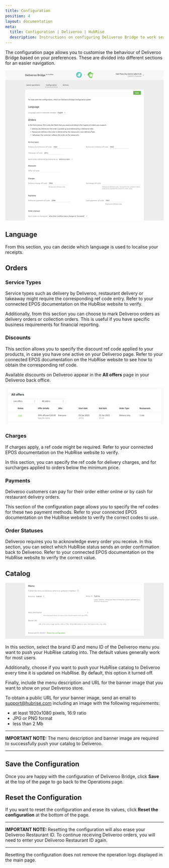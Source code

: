 ```yaml
---
title: Configuration
position: 4
layout: documentation
meta:
  title: Configuration | Deliveroo | HubRise
  description: Instructions on configuring Deliveroo Bridge to work seamlessly with Deliveroo and your EPOS or other apps connected to HubRise. Configuration is simple.
---
```


The configuration page allows you to customise the behaviour of Deliveroo Bridge based on your preferences.
These are divided into different sections for an easier navigation.

![Deliveroo Bridge configuration page](../images/014-en-configuration-page-cropped.png)

## Language

From this section, you can decide which language is used to localise your receipts.

## Orders

### Service Types

Service types such as delivery by Deliveroo, restaurant delivery or takeaway might require the corresponding ref code entry. Refer to your connected EPOS documentation on the HubRise website to verify.

Additionally, from this section you can choose to mark Deliveroo orders as delivery orders or collection orders.
This is useful if you have specific business requirements for financial reporting.

### Discounts

This section allows you to specify the discount ref code applied to your products, in case you have one active on your Deliveroo page. Refer to your connected EPOS documentation on the HubRise website to see how to obtain the corresponding ref code.

Available discounts on Deliveroo appear in the **All offers** page in your Deliveroo back office.

![Example of all offers page in Deliveroo back office](../images/013-en-deliveroo-offer.png)

### Charges

If charges apply, a ref code might be required. Refer to your connected EPOS documentation on the HubRise website to verify.

In this section, you can specify the ref code for delivery charges, and for surcharges applied to orders below the minimum price.

### Payments

Deliveroo customers can pay for their order either online or by cash for restaurant delivery orders.

This section of the configuration page allows you to specify the ref codes for these two payment methods. Refer to your connected EPOS documentation on the HubRise website to verify the correct codes to use.

### Order Statuses

Deliveroo requires you to acknowledge every order you receive.
In this section, you can select which HubRise status sends an order confirmation back to Deliveroo.
Refer to your connected EPOS documentation on the HubRise website to verify the correct value.

## Catalog

![Deliveroo Bridge configuration page, Catalog section](../images/015-en-configuration-page-menu.png)

In this section, select the brand ID and menu ID of the Deliveroo menu you want to push your HubRise catalog into. The default values generally work for most users.

Additionally, choose if you want to push your HubRise catalog to Deliveroo every time it is updated on HubRise. By default, this option it turned off.

Finally, include the menu description and URL for the banner image that you want to show on your Deliveroo store.

To obtain a public URL for your banner image, send an email to [support@hubrise.com](mailto:support@hubrise.com) including an image with the following requirements:

- at least 1920x1080 pixels, 16:9 ratio
- JPG or PNG format
- less than 2 Mb

---

**IMPORTANT NOTE:** The menu description and banner image are required to successfully push your catalog to Deliveroo.

---

## Save the Configuration

Once you are happy with the configuration of Deliveroo Bridge, click **Save** at the top of the page to go back to the Operations page.

## Reset the Configuration

If you want to reset the configuration and erase its values, click **Reset the configuration** at the bottom of the page.

---

**IMPORTANT NOTE:** Resetting the configuration will also erase your Deliveroo Restaurant ID. To continue receiving Deliveroo orders, you will need to enter your Deliveroo Restaurant ID again.

---

Resetting the configuration does not remove the operation logs displayed in the main page.

